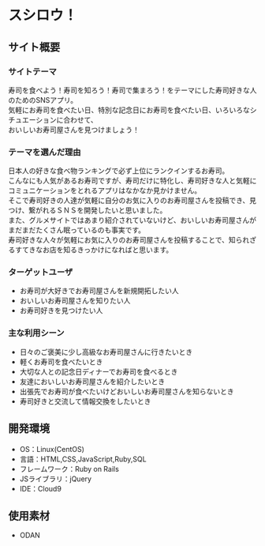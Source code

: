# スシロウ！

## サイト概要

### サイトテーマ
寿司を食べよう！寿司を知ろう！寿司で集まろう！をテーマにした寿司好きな人のためのSNSアプリ。<br>
気軽にお寿司を食べたい日、特別な記念日にお寿司を食べたい日、いろいろなシチュエーションに合わせて、<br>
おいしいお寿司屋さんを見つけましょう！


### テーマを選んだ理由
日本人の好きな食べ物ランキングで必ず上位にランクインするお寿司。<br>
こんなにも人気があるお寿司ですが、寿司だけに特化し、寿司好きな人と気軽にコミュニケーションをとれるアプリはなかなか見かけません。<br>
そこで寿司好きの人達が気軽に自分のお気に入りのお寿司屋さんを投稿でき、見つけ、繋がれるＳＮＳを開発したいと思いました。<br>
また、グルメサイトではあまり紹介されていないけど、おいしいお寿司屋さんがまだまだたくさん眠っているのも事実です。<br>
寿司好きな人々が気軽にお気に入りのお寿司屋さんを投稿することで、知られざるすてきなお店を知るきっかけになればと思います。<br>


### ターゲットユーザ
 - お寿司が大好きでお寿司屋さんを新規開拓したい人
 - おいしいお寿司屋さんを知りたい人
 - お寿司好きを見つけたい人

### 主な利用シーン
 - 日々のご褒美に少し高級なお寿司屋さんに行きたいとき
 - 軽くお寿司を食べたいとき
 - 大切な人との記念日ディナーでお寿司を食べるとき
 - 友達においしいお寿司屋さんを紹介したいとき
 - 出張先でお寿司が食べたいけどおいしいお寿司屋さんを知らないとき
 - 寿司好きと交流して情報交換をしたいとき


## 開発環境
- OS：Linux(CentOS)
- 言語：HTML,CSS,JavaScript,Ruby,SQL
- フレームワーク：Ruby on Rails
- JSライブラリ：jQuery
- IDE：Cloud9

## 使用素材
- ODAN